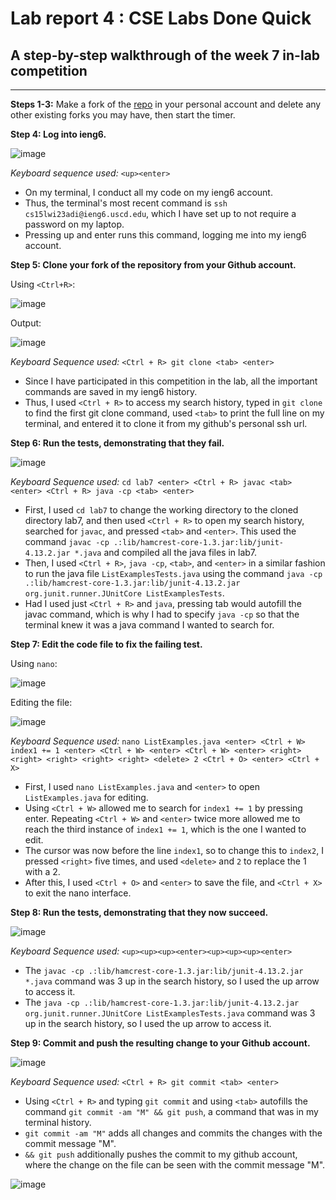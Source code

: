 # Lab report 4 : CSE Labs Done Quick
## A step-by-step walkthrough of the week 7 in-lab competition
---
**Steps 1-3:** Make a fork of the [repo](https://github.com/ucsd-cse15l-w23/lab7) in your personal account and delete any other existing forks you may have, then start the timer. 

**Step 4: Log into ieng6.**

![image](https://media.discordapp.net/attachments/984886152156811315/1078838969606873258/image.png?width=1250&height=656)

_Keyboard sequence used:_ `<up><enter>`
- On my terminal, I conduct all my code on my ieng6 account. 
- Thus, the terminal's most recent command is `ssh cs15lwi23adi@ieng6.uscd.edu`, which I have set up to not require a password on my laptop. 
- Pressing up and enter runs this command, logging me into my ieng6 account. 

**Step 5: Clone your fork of the repository from your Github account.**

Using `<Ctrl+R>`: 

![image](https://cdn.discordapp.com/attachments/984886152156811315/1078840188429676554/image.png)

Output: 

![image](https://user-images.githubusercontent.com/122496384/221326322-bf5a818a-2251-4cf8-bf32-70e99e7195d9.png)

_Keyboard Sequence used:_ `<Ctrl + R> git clone <tab> <enter>`
- Since I have participated in this competition in the lab, all the important commands are saved in my ieng6 history. 
- Thus, I used `<Ctrl + R>` to access my search history, typed in `git clone` to find the first git clone command, used `<tab>` to print the full line on my terminal, and entered it to clone it from my github's personal ssh url. 

**Step 6: Run the tests, demonstrating that they fail.**

![image](https://cdn.discordapp.com/attachments/984886152156811315/1078853511011385344/image.png)

_Keyboard Sequence used:_ `cd lab7 <enter> <Ctrl + R> javac <tab> <enter> <Ctrl + R> java -cp <tab> <enter>`
- First, I used `cd lab7` to change the working directory to the cloned directory lab7, and then used `<Ctrl + R>` to open my search history, searched for `javac`, and pressed `<tab>` and `<enter>`. This used the command `javac -cp .:lib/hamcrest-core-1.3.jar:lib/junit-4.13.2.jar *.java` and compiled all the java files in lab7. 
- Then, I used `<Ctrl + R>`, `java -cp`, `<tab>`, and `<enter>` in a similar fashion to run the java file `ListExamplesTests.java` using the command `java -cp .:lib/hamcrest-core-1.3.jar:lib/junit-4.13.2.jar org.junit.runner.JUnitCore ListExamplesTests`. 
- Had I used just `<Ctrl + R>` and `java`, pressing tab would autofill the javac command, which is why I had to specify `java -cp` so that the terminal knew it was a java command I wanted to search for. 


**Step 7: Edit the code file to fix the failing test.**

Using `nano`:

![image](https://media.discordapp.net/attachments/984886152156811315/1078843758797389925/image.png)

Editing the file:

![image](https://cdn.discordapp.com/attachments/984886152156811315/1078844998054858762/image.png)

_Keyboard Sequence used:_ `nano ListExamples.java <enter> <Ctrl + W> index1 += 1 <enter> <Ctrl + W> <enter> <Ctrl + W> <enter> <right> <right> <right> <right> <right> <delete> 2 <Ctrl + O> <enter> <Ctrl + X>`
- First, I used `nano ListExamples.java` and `<enter>` to open `ListExamples.java` for editing. 
- Using `<Ctrl + W>` allowed me to search for `index1 += 1` by pressing enter. Repeating `<Ctrl + W>` and `<enter>` twice more allowed me to reach the third instance of `index1 += 1`, which is the one I wanted to edit.
- The cursor was now before the line `index1`, so to change this to `index2`, I pressed `<right>` five times, and used `<delete>` and `2` to replace the 1 with a 2. 
- After this, I used `<Ctrl + O>` and `<enter>` to save the file, and `<Ctrl + X>` to exit the nano interface.

**Step 8: Run the tests, demonstrating that they now succeed.**

![image](https://cdn.discordapp.com/attachments/984886152156811315/1078853745896587354/image.png)

_Keyboard Sequence used:_ `<up><up><up><enter><up><up><up><enter>`
- The `javac -cp .:lib/hamcrest-core-1.3.jar:lib/junit-4.13.2.jar *.java` command was 3 up in the search history, so I used the up arrow to access it. 
- The `java -cp .:lib/hamcrest-core-1.3.jar:lib/junit-4.13.2.jar org.junit.runner.JUnitCore ListExamplesTests.java` command was 3 up in the search history, so I used the up arrow to access it. 

**Step 9: Commit and push the resulting change to your Github account.**

![image](https://media.discordapp.net/attachments/984886152156811315/1078855354059849878/image.png)

_Keyboard Sequence used:_ `<Ctrl + R> git commit <tab> <enter>`
- Using `<Ctrl + R>` and typing `git commit` and using `<tab>` autofills the command `git commit -am "M" && git push`, a command that was in my terminal history.
- `git commit -am "M"` adds all changes and commits the changes with the commit message "M". 
- `&& git push` additionally pushes the commit to my github account, where the change on the file can be seen with the commit message "M". 

![image](https://cdn.discordapp.com/attachments/984886152156811315/1078856594013556806/image.png)
